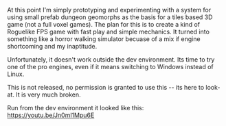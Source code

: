 At this point I'm simply prototyping and experimenting with a system for using 
small prefab dungeon geomorphs as the basis for a tiles based 3D game (not a 
full voxel games).  The plan for this is to create a kind of Roguelike FPS game 
with fast play and simple mechanics.  It turned into something like a horror 
walking simulator becuase of a mix if engine shortcoming and my inaptitude.

Unfortunately, it doesn't work outside the dev environment.  Its time to try 
one of the pro engines, even if it means switching to Windows instead of 
Linux.

This is not released, no permission is granted to use this -- its here to look-at. 
It is very much broken.

Run from the dev environment it looked like this:
https://youtu.be/Jn0ml1Mpu6E
